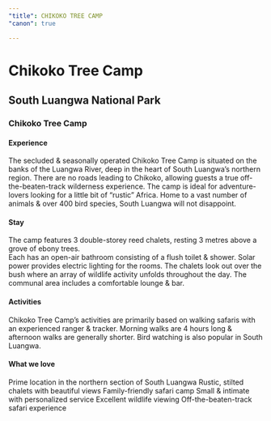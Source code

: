 ```yaml
---
"title": CHIKOKO TREE CAMP
"canon": true

---
```


# Chikoko Tree Camp
## South Luangwa National Park
### Chikoko Tree Camp

#### Experience
The secluded &amp; seasonally operated Chikoko Tree Camp is situated on the banks of the Luangwa River, deep in the heart of South Luangwa’s northern region.
There are no roads leading to Chikoko, allowing guests a true off-the-beaten-track wilderness experience.  The camp is ideal for adventure-lovers looking for a little bit of “rustic” Africa.
Home to a vast number of animals &amp; over 400 bird species, South Luangwa will not disappoint.

#### Stay
The camp features 3 double-storey reed chalets, resting 3 metres above a grove of ebony trees.  
Each has an open-air bathroom consisting of a flush toilet &amp; shower.  Solar power provides electric lighting for the rooms.
The chalets look out over the bush where an array of wildlife activity unfolds throughout the day.
The communal area includes a comfortable lounge &amp; bar.

#### Activities
Chikoko Tree Camp’s activities are primarily based on walking safaris with an experienced ranger &amp; tracker.  Morning walks are 4 hours long &amp; afternoon walks are generally shorter.
Bird watching is also popular in South Luangwa.


#### What we love
Prime location in the northern section of South Luangwa
Rustic, stilted chalets with beautiful views
Family-friendly safari camp
Small &amp; intimate with personalized service
Excellent wildlife viewing
Off-the-beaten-track safari experience